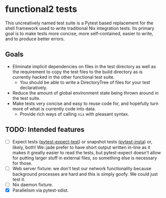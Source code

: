 # functional2 tests

This uncreatively named test suite is a Pytest based replacement for the shell framework used to write traditional Nix integration tests.
Its primary goal is to make tests more concise, more self-contained, easier to write, and to produce better errors.

## Goals

- Eliminate implicit dependencies on files in the test directory as well as the requirement to copy the test files to the build directory as is currently hacked in the other functional test suite.
  - You should be able to write a DirectoryTree of files for your test declaratively.
- Reduce the amount of global environment state being thrown around in the test suite.
- Make tests very concise and easy to reuse code for, and hopefully turn more of what is currently code into data.
  - Provide rich ways of calling `nix` with pleasant syntax.

## TODO: Intended features

- [ ] Expect tests ([pytest-expect-test]) or snapshot tests ([pytest-insta]) or, likely, both!
  We::jade prefer to have short output written in-line as it makes it greatly easier to read the tests, but pytest-expect doesn't allow for putting larger stuff in external files, so something else is necessary for those.
- [ ] Web server fixture: we don't test our network functionality because background processes are hard and this is simply goofy.
  We could just test it.
- [ ] Nix daemon fixture.
- [x] Parallelism via pytest-xdist.

[pytest-expect-test]: https://pypi.org/project/pytest-expect-test/
[pytest-insta]: https://pypi.org/project/pytest-insta/
